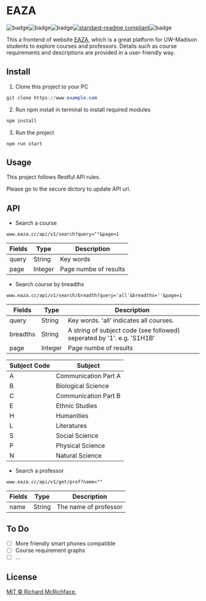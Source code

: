 #  EAZA

![badge](https://img.shields.io/badge/EAZA-Frontend-critical)![badge](https://img.shields.io/david/cbian03/EAZA-WEB)![badge](https://img.shields.io/github/license/cbian03/EAZA-WEB)[![standard-readme compliant](https://img.shields.io/badge/readme%20style-standard-brightgreen.svg?style=flat-square)](https://github.com/RichardLitt/standard-readme)![badge](https://img.shields.io/github/last-commit/cbian03/EAZA-WEB)

This a frontend of website [EAZA](www.eaza.cc), which is a great platform for UW-Madison students to explore courses and professors. Details such as course requirements and descriptions are provided in a user-friendly way.



## Install

1. Clone this project to your PC

```powershell
git clone https://www.example.com
```

2. Run npm install in terminal to install required modules

```powershell
npm install
```

3. Run the project

```
npm run start
```

## Usage

This project follows Restful API rules. 

Please go to the secure dictory to update API url.

## API

* Search a course

```
www.eaza.cc/api/v1/search?query=""&page=1
```

| Fields | Type    | Description           |
| :----- | ------- | --------------------- |
| query  | String  | Key words             |
| page   | Integer | Page numbe of results |

* Search course by breadths

```
www.eaza.cc/api/v1/search/breadth?query='all'&breadths=''&page=1
```

| Fields   | Type    | Description                                                  |
| -------- | ------- | ------------------------------------------------------------ |
| query    | String  | Key words. 'all' indicates all courses.                      |
| breadths | String  | A string of subject code (see followed) seperated by '1'. e.g. 'S1H1B' |
| page     | Integer | Page numbe of results                                        |

| Subject Code | Subject              |
| ------------ | -------------------- |
| A            | Communication Part A |
| B            | Biological Science   |
| C            | Communication Part B |
| E            | Ethnic Studies       |
| H            | Humanities           |
| L            | Literatures          |
| S            | Social Science       |
| P            | Physical Science     |
| N            | Natural Science      |

* Search a professor

```
www.eaza.cc/api/v1/get/prof?name=""
```

| Fields | Type   | Description           |
| ------ | ------ | --------------------- |
| name   | String | The name of professor |



## To Do

- [ ] More friendly smart phones compatible
- [ ] Course requirement graphs
- [ ] ...

## License

[MIT © Richard McRichface.](../LICENSE)